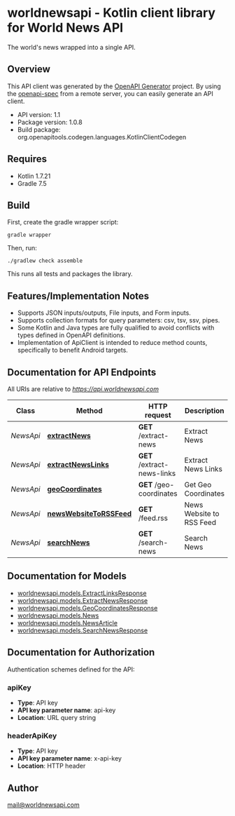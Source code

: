 # worldnewsapi - Kotlin client library for World News API

The world's news wrapped into a single API.

## Overview
This API client was generated by the [OpenAPI Generator](https://openapi-generator.tech) project.  By using the [openapi-spec](https://github.com/OAI/OpenAPI-Specification) from a remote server, you can easily generate an API client.

- API version: 1.1
- Package version: 1.0.8
- Build package: org.openapitools.codegen.languages.KotlinClientCodegen

## Requires

* Kotlin 1.7.21
* Gradle 7.5

## Build

First, create the gradle wrapper script:

```
gradle wrapper
```

Then, run:

```
./gradlew check assemble
```

This runs all tests and packages the library.

## Features/Implementation Notes

* Supports JSON inputs/outputs, File inputs, and Form inputs.
* Supports collection formats for query parameters: csv, tsv, ssv, pipes.
* Some Kotlin and Java types are fully qualified to avoid conflicts with types defined in OpenAPI definitions.
* Implementation of ApiClient is intended to reduce method counts, specifically to benefit Android targets.

<a id="documentation-for-api-endpoints"></a>
## Documentation for API Endpoints

All URIs are relative to *https://api.worldnewsapi.com*

Class | Method | HTTP request | Description
------------ | ------------- | ------------- | -------------
*NewsApi* | [**extractNews**](docs/NewsApi.md#extractnews) | **GET** /extract-news | Extract News
*NewsApi* | [**extractNewsLinks**](docs/NewsApi.md#extractnewslinks) | **GET** /extract-news-links | Extract News Links
*NewsApi* | [**geoCoordinates**](docs/NewsApi.md#geocoordinates) | **GET** /geo-coordinates | Get Geo Coordinates
*NewsApi* | [**newsWebsiteToRSSFeed**](docs/NewsApi.md#newswebsitetorssfeed) | **GET** /feed.rss | News Website to RSS Feed
*NewsApi* | [**searchNews**](docs/NewsApi.md#searchnews) | **GET** /search-news | Search News


<a id="documentation-for-models"></a>
## Documentation for Models

 - [worldnewsapi.models.ExtractLinksResponse](docs/ExtractLinksResponse.md)
 - [worldnewsapi.models.ExtractNewsResponse](docs/ExtractNewsResponse.md)
 - [worldnewsapi.models.GeoCoordinatesResponse](docs/GeoCoordinatesResponse.md)
 - [worldnewsapi.models.News](docs/News.md)
 - [worldnewsapi.models.NewsArticle](docs/NewsArticle.md)
 - [worldnewsapi.models.SearchNewsResponse](docs/SearchNewsResponse.md)


<a id="documentation-for-authorization"></a>
## Documentation for Authorization


Authentication schemes defined for the API:
<a id="apiKey"></a>
### apiKey

- **Type**: API key
- **API key parameter name**: api-key
- **Location**: URL query string

<a id="headerApiKey"></a>
### headerApiKey

- **Type**: API key
- **API key parameter name**: x-api-key
- **Location**: HTTP header



## Author

mail@worldnewsapi.com
